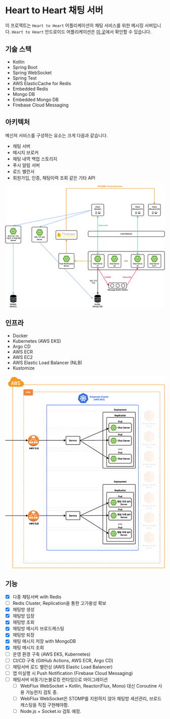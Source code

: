 # Heart to Heart 채팅 서버
이 프로젝트는 `Heart to Heart` 어플리케이션의 채팅 서비스를 위한 메시징 서버입니다. `Heart to Heart` 안드로이드 어플리케이션은 [이 곳](https://github.com/yologger/heart-to-heart-android)에서 확인할 수 있습니다.

## 기술 스택
- Kotlin
- Spring Boot
- Spring WebSocket
- Spring Test
- AWS ElasticCache for Redis
- Embedded Redis
- Mongo DB
- Embedded Mongo DB
- Firebase Cloud Messaging

## 아키텍처
메신저 서비스를 구성하는 요소는 크게 다음과 같습니다.

- 채팅 서버
- 메시지 브로커
- 채팅 내역 백업 스토리지
- 푸시 알림 서버
- 로드 밸런서
- 회원가입, 인증, 채팅이력 조회 같은 기타 API

![](./imgs/a.png)

## 인프라

- Docker
- Kubernetes (AWS EKS)
- Argo CD
- AWS ECR
- AWS EC2
- AWS Elastic Load Balancer (NLB)
- Kustomize

![](./imgs/b.png)

## 기능
- [x] 다중 채팅서버 with Redis
- [ ] Redis Cluster, Replication을 통한 고가용성 확보
- [x] 채팅방 생성
- [x] 채팅방 입장
- [x] 채팅방 조회
- [x] 채팅방 메시지 브로드캐스팅
- [x] 채팅방 퇴장
- [x] 채팅 메시지 저장 with MongoDB
- [x] 채팅 메시지 조회
- [ ] 운영 환경 구축 (AWS EKS, Kubernetes)
- [ ] CI/CD 구축 (GitHub Actions, AWS ECR, Argo CD)
- [ ] 채팅서버 로드 밸런싱 (AWS Elastic Load Balancer)
- [ ] 앱 미실행 시 Push Notification (Firebase Cloud Messaging)
- [ ] 채팅서버 비동기/논블로킹 런타임으로 마이그레이션
  - [ ] WebFlux WebSocket + Kotlin, Reactor(Flux, Mono) 대신 Coroutine 사용 가능한지 검토 중.
  - [ ] WebFlux WebSocket은 STOMP를 지원하지 않아 채팅방 세션관리, 브로드캐스팅을 직접 구현해야함.
  - [ ] Node.js + Socket.io 검토 예정.